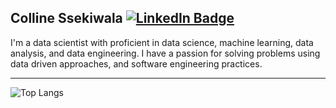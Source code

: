 
<div >
  <h2>Colline Ssekiwala   <a href="https://www.linkedin.com/in/colline-ssekiwala/">
    <img src="https://img.shields.io/badge/LinkedIn-blue?style=for-the-badge&logo=linkedin&logoColor=white" alt="LinkedIn Badge"/>
  </a></h2> 
   <p>I'm a data scientist with proficient in data science, machine learning, data analysis, and data engineering. I have a passion for solving problems using data driven approaches, and software engineering practices. 
  </p> 

</div>
<hr>
 <div >
   
  ![Top Langs](https://github-readme-stats.vercel.app/api/top-langs/?username=Colline-Ssekiwala&layout=compact)  
</div>

